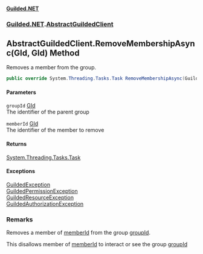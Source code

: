 
#### [Guilded.NET](Guilded_NET 'Guilded_NET')
### [Guilded.NET](Guilded_NET#Guilded_NET 'Guilded.NET').[AbstractGuildedClient](AbstractGuildedClient 'Guilded.NET.AbstractGuildedClient')
## AbstractGuildedClient.RemoveMembershipAsync(GId, GId) Method
Removes a member from the group.  
```csharp
public override System.Threading.Tasks.Task RemoveMembershipAsync(Guilded.NET.Base.GId groupId, Guilded.NET.Base.GId memberId);
```

#### Parameters
<a name='Guilded_NET_AbstractGuildedClient_RemoveMembershipAsync(Guilded_NET_Base_GId_Guilded_NET_Base_GId)_groupId'></a>
`groupId` [GId](GId 'Guilded.NET.Base.GId')  
The identifier of the parent group
  
<a name='Guilded_NET_AbstractGuildedClient_RemoveMembershipAsync(Guilded_NET_Base_GId_Guilded_NET_Base_GId)_memberId'></a>
`memberId` [GId](GId 'Guilded.NET.Base.GId')  
The identifier of the member to remove
  

#### Returns
[System.Threading.Tasks.Task](https://docs.microsoft.com/en-us/dotnet/api/System.Threading.Tasks.Task 'System.Threading.Tasks.Task')  

#### Exceptions
[GuildedException](GuildedException 'Guilded.NET.Base.GuildedException')  
[GuildedPermissionException](GuildedPermissionException 'Guilded.NET.Base.GuildedPermissionException')  
[GuildedResourceException](GuildedResourceException 'Guilded.NET.Base.GuildedResourceException')  
[GuildedAuthorizationException](GuildedAuthorizationException 'Guilded.NET.Base.GuildedAuthorizationException')  
### Remarks
Removes a member of [memberId](AbstractGuildedClient_RemoveMembershipAsync(GId_GId)#Guilded_NET_AbstractGuildedClient_RemoveMembershipAsync(Guilded_NET_Base_GId_Guilded_NET_Base_GId)_memberId 'Guilded.NET.AbstractGuildedClient.RemoveMembershipAsync(Guilded.NET.Base.GId, Guilded.NET.Base.GId).memberId') from the group [groupId](AbstractGuildedClient_RemoveMembershipAsync(GId_GId)#Guilded_NET_AbstractGuildedClient_RemoveMembershipAsync(Guilded_NET_Base_GId_Guilded_NET_Base_GId)_groupId 'Guilded.NET.AbstractGuildedClient.RemoveMembershipAsync(Guilded.NET.Base.GId, Guilded.NET.Base.GId).groupId').



This disallows member of [memberId](AbstractGuildedClient_RemoveMembershipAsync(GId_GId)#Guilded_NET_AbstractGuildedClient_RemoveMembershipAsync(Guilded_NET_Base_GId_Guilded_NET_Base_GId)_memberId 'Guilded.NET.AbstractGuildedClient.RemoveMembershipAsync(Guilded.NET.Base.GId, Guilded.NET.Base.GId).memberId') to interact or see the group [groupId](AbstractGuildedClient_RemoveMembershipAsync(GId_GId)#Guilded_NET_AbstractGuildedClient_RemoveMembershipAsync(Guilded_NET_Base_GId_Guilded_NET_Base_GId)_groupId 'Guilded.NET.AbstractGuildedClient.RemoveMembershipAsync(Guilded.NET.Base.GId, Guilded.NET.Base.GId).groupId')
